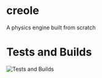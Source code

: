 # creole
A physics engine built from scratch

# Tests and Builds
![Tests and Builds](https://github.com/Adstefnum/creole/actions/workflows/msbuilds-and-tests.yml/badge.svg)

